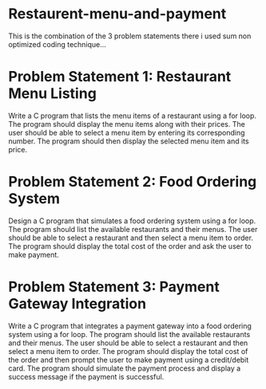 # Restaurent-menu-and-payment
This is the combination of the 3 problem statements there i used sum non optimized coding technique...

# Problem Statement 1: Restaurant Menu Listing
Write a C program that lists the menu items of a restaurant using a for loop. The program should display the menu items along with their prices. The user should be able to select a menu item by entering its corresponding number. The program should then display the selected menu item and its price.

# Problem Statement 2: Food Ordering System
Design a C program that simulates a food ordering system using a for loop. The program should list the available restaurants and their menus. The user should be able to select a restaurant and then select a menu item to order. The program should display the total cost of the order and ask the user to make payment.

# Problem Statement 3: Payment Gateway Integration
Write a C program that integrates a payment gateway into a food ordering system using a for loop. The program should list the available restaurants and their menus. The user should be able to select a restaurant and then select a menu item to order. The program should display the total cost of the order and then prompt the user to make payment using a credit/debit card. The program should simulate the payment process and display a success message if the payment is successful.
